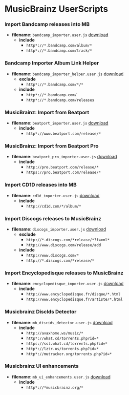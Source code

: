 MusicBrainz UserScripts
=======================

###  Import Bandcamp releases into MB

  + **filename**: `bandcamp_importer.user.js` [download](https://raw.github.com/murdos/musicbrainz-userscripts/master/bandcamp_importer.user.js)
    + **include**
      + `http*://*.bandcamp.com/album/*`
      + `http*://*.bandcamp.com/track/*`

###  Bandcamp Importer Album Link Helper

  + **filename**: `bandcamp_importer_helper.user.js` [download](https://raw.github.com/murdos/musicbrainz-userscripts/master/bandcamp_importer_helper.user.js)
    + **exclude**
      + `http*://*.bandcamp.com/*/*`
    + **include**
      + `http*://*.bandcamp.com/`
      + `http*://*.bandcamp.com/releases`

###  MusicBrainz: Import from Beatport

  + **filename**: `beatport_importer.user.js` [download](https://raw.githubusercontent.com/murdos/musicbrainz-userscripts/master/beatport_importer.user.js)
    + **include**
      + `http*://www.beatport.com/release/*`

###  MusicBrainz: Import from Beatport Pro

  + **filename**: `beatport_pro_importer.user.js` [download](https://raw.githubusercontent.com/murdos/musicbrainz-userscripts/master/beatport_pro_importer.user.js)
    + **include**
      + `http://pro.beatport.com/release/*`
      + `https://pro.beatport.com/release/*`

###  Import CD1D releases into MB

  + **filename**: `cd1d_importer.user.js` [download](https://raw.github.com/murdos/musicbrainz-userscripts/master/cd1d_importer.user.js)
    + **include**
      + `http://cd1d.com/*/album/*`

###  Import Discogs releases to MusicBrainz

  + **filename**: `discogs_importer.user.js` [download](https://raw.github.com/murdos/musicbrainz-userscripts/master/discogs_importer.user.js)
    + **exclude**
      + `http://*.discogs.com/*release/*?f=xml*`
      + `http://www.discogs.com/release/add`
    + **include**
      + `http://www.discogs.com/*`
      + `http://*.discogs.com/*release/*`

###  Import Encyclopedisque releases to MusicBrainz

  + **filename**: `encyclopedisque_importer.user.js` [download](https://raw.github.com/murdos/musicbrainz-userscripts/master/encyclopedisque_importer.user.js)
    + **include**
      + `http://www.encyclopedisque.fr/disque/*.html`
      + `http://www.encyclopedisque.fr/artiste/*.html`

###  Musicbrainz DiscIds Detector

  + **filename**: `mb_discids_detector.user.js` [download](https://raw.githubusercontent.com/murdos/musicbrainz-userscripts/master/mb_discids_detector.user.js)
    + **include**
      + `http://avaxhome.ws/music/*`
      + `http*://what.cd/torrents.php?id=*`
      + `https://ssl.what.cd/torrents.php?id=*`
      + `http*://lztr.us/torrents.php?id=*`
      + `http*://mutracker.org/torrents.php?id=*`

###  Musicbrainz UI enhancements

  + **filename**: `mb_ui_enhancements.user.js` [download](https://raw.githubusercontent.com/murdos/musicbrainz-userscripts/master/mb_ui_enhancements.user.js)
    + **include**
      + `http*://*musicbrainz.org/*`

